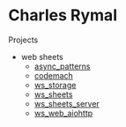 Charles Rymal
=============

Projects

* web sheets
  * [async_patterns](https://github.com/chuck1/async_patterns)
  * [codemach](https://github.com/chuck1/codemach)
  * [ws_storage](https://github.com/chuck1/ws_storage)
  * [ws_sheets](https://github.com/chuck1/ws_sheets)
  * [ws_sheets_server](https://github.com/chuck1/ws_sheets_server)
  * [ws_web_aiohttp](https://github.com/chuck1/ws_web_aiohttp)


